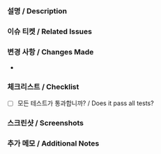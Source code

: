 ### 설명 / Description

### 이슈 티켓 / Related Issues

### 변경 사항 / Changes Made
- 

### 체크리스트 / Checklist
- [ ] 모든 테스트가 통과합니까? / Does it pass all tests?

### 스크린샷 / Screenshots

### 추가 메모 / Additional Notes
